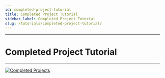 ```yaml
---
id: completed-project-tutorial
title: Completed Project Tutorial
sidebar_label: Completed Project Tutorial
slug: /tutorials/completed-project-tutorial/
---
```


---
# Completed Project Tutorial
---

[![Completed Projects](https://res.cloudinary.com/marcomontalbano/image/upload/v1651413668/video_to_markdown/images/google-drive--1hAuQTtpoVYDHWsT0Rn1nDc0pqbXiA8nR-c05b58ac6eb4c4700831b2b3070cd403.jpg)](https://drive.google.com/file/d/1hAuQTtpoVYDHWsT0Rn1nDc0pqbXiA8nR/view?usp=sharing "Completed Projects")